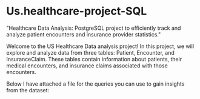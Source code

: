 # Us.healthcare-project-SQL

"Healthcare Data Analysis: PostgreSQL project to efficiently track and analyze patient encounters and insurance provider statistics."

Welcome to the US Healthcare Data analysis project! In this project, we will explore and analyze data from three tables: Patient, Encounter, and InsuranceClaim. These tables contain  information about patients, their medical encounters, and insurance claims associated with those encounters.

Below I have attached a file for the queries you can use to gain insights from the dataset:

